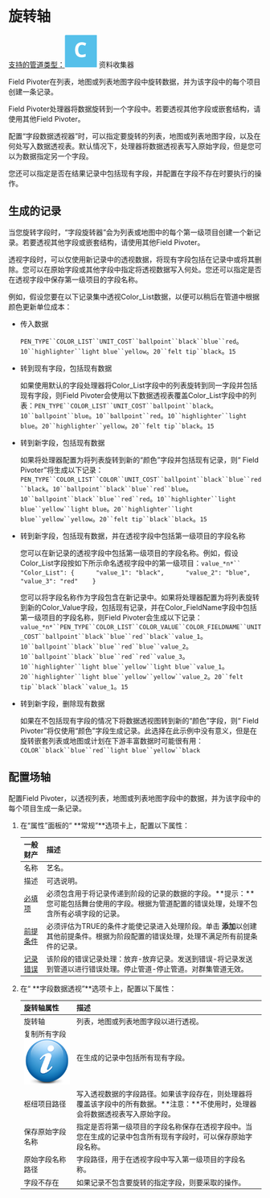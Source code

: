 # 旋转轴

[支持的管道类型：](https://streamsets.com/documentation/controlhub/latest/help/datacollector/UserGuide/Pipeline_Configuration/ProductIcons_Doc.html#concept_mjg_ly5_pgb)![img](imgs/icon-SDC-20200310180302245.png) 资料收集器

Field Pivoter在列表，地图或列表地图字段中旋转数据，并为该字段中的每个项目创建一条记录。

Field Pivoter处理器将数据旋转到一个字段中。若要透视其他字段或嵌套结构，请使用其他Field Pivoter。

配置“字段数据透视器”时，可以指定要旋转的列表，地图或列表地图字段，以及在何处写入数据透视表。默认情况下，处理器将数据透视表写入原始字段，但是您可以为数据指定另一个字段。

您还可以指定是否在结果记录中包括现有字段，并配置在字段不存在时要执行的操作。

## 生成的记录

当您旋转字段时，“字段旋转器”会为列表或地图中的每个第一级项目创建一个新记录。若要透视其他字段或嵌套结构，请使用其他Field Pivoter。

透视字段时，可以仅使用新记录中的透视数据，将现有字段包括在记录中或将其删除。您可以在原始字段或其他字段中指定将透视数据写入何处。您还可以指定是否在透视字段中保存第一级项目的字段名称。

例如，假设您要在以下记录集中透视Color_List数据，以便可以稍后在管道中根据颜色更新单位成本：

- 传入数据

  `PEN_TYPE``COLOR_LIST``UNIT_COST``ballpoint``black``blue``red`。`10``highlighter``light blue``yellow`。`20``felt tip``black`。`15`

- 转到现有字段，包括现有数据

  如果使用默认的字段处理器将Color_List字段中的列表旋转到同一字段并包括现有字段，则Field Pivoter会使用以下数据透视表覆盖Color_List字段中的列表：`PEN_TYPE``COLOR_LIST``UNIT_COST``ballpoint``black`。`10``ballpoint``blue`。`10``ballpoint``red`。`10``highlighter``light blue`。`20``highlighter``yellow`。`20``felt tip``black`。`15`

- 转到新字段，包括现有数据

  如果将处理器配置为将列表旋转到新的“颜色”字段并包括现有记录，则“ Field Pivoter”将生成以下记录：`PEN_TYPE``COLOR_LIST``COLOR``UNIT_COST``ballpoint``black``blue``red``black`。`10``ballpoint``black``blue``red``blue`。`10``ballpoint``black``blue``red``red`。`10``highlighter``light blue``yellow``light blue`。`20``highlighter``light blue``yellow``yellow`。`20``felt tip``black``black`。`15`

- 转到新字段，包括现有数据，并在透视字段中包括第一级项目的字段名称

  您可以在新记录的透视字段中包括第一级项目的字段名称。例如，假设Color_List字段按如下所示命名透视字段中的第一级项目：`value_*n*``  "Color_List": {      "value_1": "black",      "value_2": "blue",      "value_3": "red"    }`

  您可以将字段名称作为字段包含在新记录中。如果将处理器配置为将列表旋转到新的Color_Value字段，包括现有记录，并在Color_FieldName字段中包括第一级项目的字段名称，则Field Pivoter会生成以下记录：`value_*n*``PEN_TYPE``COLOR_LIST``COLOR_VALUE``COLOR_FIELDNAME``UNIT_COST``ballpoint``black``blue``red``black``value_1`。`10``ballpoint``black``blue``red``blue``value_2`。`10``ballpoint``black``blue``red``red``value_3`。`10``highlighter``light blue``yellow``light blue``value_1`。`20``highlighter``light blue``yellow``yellow``value_2`。`20``felt tip``black``black``value_1`。`15`

- 转到新字段，删除现有数据

  如果在不包括现有字段的情况下将数据透视图转到新的“颜色”字段，则“ Field Pivoter”将仅使用“颜色”字段生成记录。此选择在此示例中没有意义，但是在旋转嵌套列表或地图或计划在下游丰富数据时可能很有用：`COLOR``black``blue``red``light blue``yellow``black`

## 配置场轴

配置Field Pivoter，以透视列表，地图或列表地图字段中的数据，并为该字段中的每个项目生成一条记录。



1. 在“属性”面板的“ **常规”**选项卡上，配置以下属性：

   | 一般财产                                                     | 描述                                                         |
   | :----------------------------------------------------------- | :----------------------------------------------------------- |
   | 名称                                                         | 艺名。                                                       |
   | 描述                                                         | 可选说明。                                                   |
   | [必填项](https://streamsets.com/documentation/controlhub/latest/help/datacollector/UserGuide/Pipeline_Design/DroppingUnwantedRecords.html#concept_dnj_bkm_vq) | 必须包含用于将记录传递到阶段的记录的数据的字段。**提示：**您可能包括舞台使用的字段。根据为管道配置的错误处理，处理不包含所有必填字段的记录。 |
   | [前提条件](https://streamsets.com/documentation/controlhub/latest/help/datacollector/UserGuide/Pipeline_Design/DroppingUnwantedRecords.html#concept_msl_yd4_fs) | 必须评估为TRUE的条件才能使记录进入处理阶段。单击 **添加**以创建其他前提条件。根据为阶段配置的错误处理，处理不满足所有前提条件的记录。 |
   | [记录错误](https://streamsets.com/documentation/controlhub/latest/help/datacollector/UserGuide/Pipeline_Design/ErrorHandling.html#concept_atr_j4y_5r) | 该阶段的错误记录处理：放弃-放弃记录。发送到错误-将记录发送到管道以进行错误处理。停止管道-停止管道。对群集管道无效。 |

2. 在“ **字段数据透视”**选项卡上，配置以下属性：

   | 旋转轴属性                                                   | 描述                                                         |
   | :----------------------------------------------------------- | :----------------------------------------------------------- |
   | 旋转轴                                                       | 列表，地图或列表地图字段以进行透视。                         |
   | 复制所有字段 [![img](imgs/icon_moreInfo-20200310180303042.png)](https://streamsets.com/documentation/controlhub/latest/help/datacollector/UserGuide/Processors/ListPivoter.html#concept_efn_wgw_tw) | 在生成的记录中包括所有现有字段。                             |
   | 枢纽项目路径                                                 | 写入透视数据的字段路径。如果该字段存在，则处理器将覆盖该字段中的所有数据。**注意：**不使用时，处理器会将数据透视表写入原始字段。 |
   | 保存原始字段名称                                             | 指定是否将第一级项目的字段名称保存在透视字段中。当您在生成的记录中包含所有现有字段时，可以保存原始字段名称。 |
   | 原始字段名称路径                                             | 字段路径，用于在透视字段中写入第一级项目的字段名称。         |
   | 字段不存在                                                   | 如果记录不包含要旋转的指定字段，则要采取的操作。             |